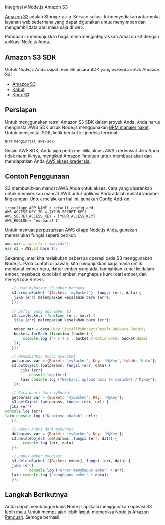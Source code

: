 Integrasi # Node.js Amazon S3

[Amazon S3] adalah Storage-as-a-Service solusi. Ini menyediakan antarmuka layanan web sederhana yang dapat digunakan untuk menyimpan dan mengambil data dari mana saja di web.

Panduan ini menunjukkan bagaimana mengintegrasikan Amazon S3 dengan aplikasi Node.js Anda.

## Amazon S3 SDK
Untuk Node.js Anda dapat memilih antara SDK yang berbeda untuk Amazon S3:
* [Amazon S3]
* [Kabut]
* [Knox S3]

## Persiapan
Untuk menggunakan resmi Amazon S3 SDK dalam proyek Anda, Anda harus menginstal AWS SDK untuk Node.js menggunakan [NPM manajer paket].
Untuk menginstal SDK, ketik berikut ke jendela terminal:

~~~ Pesta
NPM menginstal aws-sdk
~~~

Selain AWS SDK, Anda juga perlu memiliki akses AWS kredensial. Jika Anda tidak memilikinya, mengikuti [Amazon Panduan] untuk membuat akun dan mendapatkan Anda [AWS akses kredensial].

## Contoh Penggunaan
S3 membutuhkan mandat AWS Anda untuk akses. Cara yang disarankan untuk memberikan mandat AWS untuk aplikasi Anda adalah melalui variabel lingkungan. Untuk melakukan hal ini, gunakan [Config Add-on]:

~~~ Pesta
ironcliapp APP_NAME / default config.add
AWS_ACCESS_KEY_ID = [YOUR_SECRET_KEY]
AWS_SECRET_ACCESS_KEY = [YOUR_ACCESS_KEY]
AWS_REGION = 'eu-barat 1'
~~~

Untuk memuat perpustakaan AWS di app Node.js Anda, gunakan memerlukan fungsi seperti berikut:

~~~ Javascript
AWS var = require ('aws-sdk');
var s3 = AWS.S3 baru ();
~~~

Sekarang, mari kita melakukan beberapa operasi pada S3 menggunakan Node.js. Pada contoh di bawah, kita menunjukkan bagaimana untuk membuat ember baru, daftar ember yang ada, tambahkan kunci ke dalam ember, membaca kunci dari ember, menghapus kunci dari ember, dan menghapus ember.

~~~ Javascript
   // Buat myBucket S3 ember bernama
   s3.createBucket ({Bucket: 'myBucket'}, fungsi (err, data) {
    jika (err) melemparkan kesalahan baru (err);
   });
    
   // Daftar yang ada ember S3
   s3.ListBuckets (function (err, data) {
    jika (err) melemparkan kesalahan baru (err);

    ember var = data.Body.ListAllMyBucketsResult.Buckets.Bucket;
    buckets.forEach (function (bucket) {
        console.log ('% s:% s', bucket.CreationDate, bucket.Name);
    });
   });

   // Menambahkan kunci myBucket
   putparams var = {Bucket: 'myBucket', Key: 'MyKey', tubuh: 'Halo'};
   s3.putObject (putparams, fungsi (err, data) {
       jika (err)
           console.log (err)
       lain console.log ("Berhasil upload data ke myBucket / MyKey");
    });

   // Baca kunci dari myBucket
   getparams var = {Bucket: 'myBucket', Key: 'MyKey'};
   s3.getObject (getparams, fungsi (err, url) {
  jika (err)
console.log (err)
lain console.log ("Kuncinya adalah", url);
   });

   // Hapus kunci dari myBucket
   delparams var = {Bucket: 'myBucket', Key: 'MyKey'};
   s3.deleteObject (delparams, fungsi (err, data) {
        console.log (err, data)
   });

   // Hapus ember myBucket
   s3.deleteBucket ({Bucket: ember}, fungsi (err, data) {
   jika (err)
           console.log ("error menghapus ember" + err);
   lain console.log ("menghapus ember" + data);
   });
~~~

## Langkah Berikutnya
Anda dapat membangun kaya Node.js aplikasi menggunakan operasi S3 lebih maju. Untuk mempelajari lebih lanjut, memeriksa Node.js [Amazon Panduan]. Semoga berhasil.

[Amazon S3]: http://aws.amazon.com/s3/
[Kabut]: https://docs.appfog.com/languages/node
[Knox S3]: https://github.com/LearnBoost/knox
[NPM manajer paket]: https://npmjs.org/
[Amazon Panduan]: http://docs.aws.amazon.com/AWSJavaScriptSDK/guide/node-intro.html
[AWS akses kredensial]: http://aws.amazon.com/security-credentials
[Config Add-on]: /Add-on%20Documentation/Deployment/Custom%20Config.md
